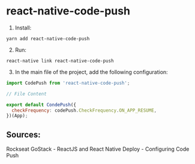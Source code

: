 # react-native-code-push

1. Install:
```
yarn add react-native-code-push
```
2. Run:
```
react-native link react-native-code-push
```
3. In the main file of the project, add the following configuration: 
```javascript
import CodePush from 'react-native-code-push'; 

// File Content 

export default CondePush({
  checkFrequency: codePush.CheckFrequency.ON_APP_RESUME,
})(App); 
```

## Sources:
Rockseat GoStack - ReactJS and React Native Deploy - Configuring Code Push
